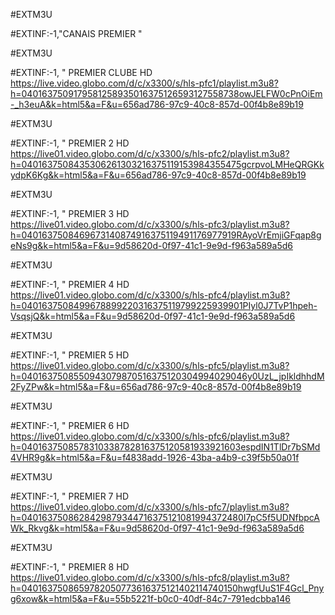 #EXTM3U 

#EXTINF:-1,"CANAIS PREMIER "

#EXTM3U 

#EXTINF:-1, " PREMIER CLUBE HD
https://live.video.globo.com/d/c/x3300/s/hls-pfc1/playlist.m3u8?h=0401637509179581258935016375126593127558738owJELFW0cPnOiEm-_h3euA&k=html5&a=F&u=656ad786-97c9-40c8-857d-00f4b8e89b19

#EXTM3U 

#EXTINF:-1, " PREMIER 2 HD
https://live01.video.globo.com/d/c/x3300/s/hls-pfc2/playlist.m3u8?h=0401637508435306261303216375119153984355475gcrpvoLMHeQRGKkydpK6Kg&k=html5&a=F&u=656ad786-97c9-40c8-857d-00f4b8e89b19

#EXTM3U 

#EXTINF:-1, " PREMIER 3 HD
https://live01.video.globo.com/d/c/x3300/s/hls-pfc3/playlist.m3u8?h=0401637508469673140874916375119491176977919RAyoVrEmjiGFqap8geNs9g&k=html5&a=F&u=9d58620d-0f97-41c1-9e9d-f963a589a5d6

#EXTM3U 

#EXTINF:-1, " PREMIER 4 HD 
https://live01.video.globo.com/d/c/x3300/s/hls-pfc4/playlist.m3u8?h=0401637508499678899220316375119799225939901PIyl0J7TvP1hpeh-VsqsjQ&k=html5&a=F&u=9d58620d-0f97-41c1-9e9d-f963a589a5d6

#EXTM3U 

#EXTINF:-1, " PREMIER 5 HD
https://live01.video.globo.com/d/c/x3300/s/hls-pfc5/playlist.m3u8?h=0401637508550943079870516375120304994029046y0UzL_jpIkldhhdM2FyZPw&k=html5&a=F&u=656ad786-97c9-40c8-857d-00f4b8e89b19

#EXTM3U 

#EXTINF:-1, " PREMIER 6 HD
https://live01.video.globo.com/d/c/x3300/s/hls-pfc6/playlist.m3u8?h=0401637508578310338782816375120581933921603espdIN1TlDr7bSMd4VHR9g&k=html5&a=F&u=f4838add-1926-43ba-a4b9-c39f5b50a01f

#EXTM3U 

#EXTINF:-1, " PREMIER 7 HD
https://live01.video.globo.com/d/c/x3300/s/hls-pfc7/playlist.m3u8?h=0401637508628429879344716375121081994372480I7pC5f5UDNfbpcAWk_Rkvg&k=html5&a=F&u=9d58620d-0f97-41c1-9e9d-f963a589a5d6

#EXTM3U 

#EXTINF:-1, " PREMIER 8 HD 
https://live01.video.globo.com/d/c/x3300/s/hls-pfc8/playlist.m3u8?h=0401637508659782050773616375121402114740150hwgfUuS1F4Gcl_Pnyg6xow&k=html5&a=F&u=55b5221f-b0c0-40df-84c7-791edcbba146
